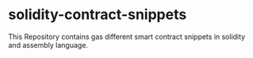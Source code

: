 # solidity-contract-snippets
This Repository contains gas different smart contract snippets in solidity and assembly language.
